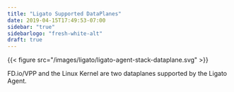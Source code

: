 ```yaml
---
title: "Ligato Supported DataPlanes"
date: 2019-04-15T17:49:53-07:00
sidebar: "true"
sidebarlogo: "fresh-white-alt"
draft: true
---
```




{{< figure src="/images/ligato/ligato-agent-stack-dataplane.svg" >}}

FD.io/VPP and the Linux Kernel are two dataplanes supported by the Ligato Agent.